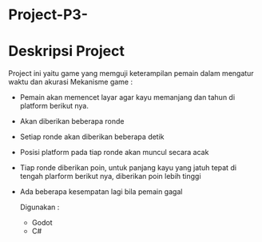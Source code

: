 # Project-P3-

# Deskripsi Project
Project ini yaitu game yang memguji keterampilan pemain dalam mengatur waktu dan akurasi
Mekanisme game :
- Pemain akan memencet layar agar kayu memanjang dan tahun di platform berikut nya.
- Akan diberikan beberapa ronde
- Setiap ronde akan diberikan beberapa detik
- Posisi platform pada tiap ronde akan muncul secara acak
- Tiap ronde diberikan poin, untuk panjang kayu yang jatuh tepat
  di tengah plarform berikut nya, diberikan poin lebih tinggi
- Ada beberapa kesempatan lagi bila pemain gagal

  Digunakan :
  - Godot
  - C#
